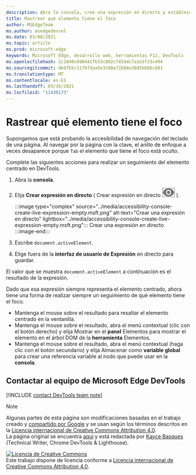 ```yaml
---
description: Abra la consola, cree una expresión en directo y establezca la expresión en document.activeElement.
title: Rastrear qué elemento tiene el foco
author: MSEdgeTeam
ms.author: msedgedevrel
ms.date: 03/08/2021
ms.topic: article
ms.prod: microsoft-edge
keywords: Microsoft Edge, desarrollo web, herramientas F12, DevTools
ms.openlocfilehash: 2c2040c690441fb33c802cf454dc7a1e3f33c494
ms.sourcegitcommit: 4b9fb5c1176fdaa5e3c60af2b84e38d5bb86cd81
ms.translationtype: MT
ms.contentlocale: es-ES
ms.lasthandoff: 03/16/2021
ms.locfileid: "11439173"
---
```

<!-- Copyright Kayce Basques 

   Licensed under the Apache License, Version 2.0 (the "License");
   you may not use this file except in compliance with the License.
   You may obtain a copy of the License at

       https://www.apache.org/licenses/LICENSE-2.0

   Unless required by applicable law or agreed to in writing, software
   distributed under the License is distributed on an "AS IS" BASIS,
   WITHOUT WARRANTIES OR CONDITIONS OF ANY KIND, either express or implied.
   See the License for the specific language governing permissions and
   limitations under the License.  -->  

# <a name="track-which-element-has-focus"></a>Rastrear qué elemento tiene el foco  

Supongamos que está probando la accesibilidad de navegación del teclado de una página.  Al navegar por la página con la clave, el anillo de enfoque a veces desaparece porque `Tab` el elemento que tiene el foco está oculto.  

Complete las siguientes acciones para realizar un seguimiento del elemento centrado en DevTools.  

1.  Abra la **consola**.  
1.  Elija **Crear expresión en directo** \( Crear expresión en directo ![ ](../media/create-live-expression-icon.msft.png) \).  
    
    :::image type="complex" source="../media/accessibility-console-create-live-expression-empty.msft.png" alt-text="Crear una expresión en directo" lightbox="../media/accessibility-console-create-live-expression-empty.msft.png":::
       Crear una expresión en directo  
    :::image-end:::  
    
1.  Escribe `document.activeElement`.  
1.  Elige fuera de la **interfaz de usuario de Expresión** en directo para guardar.  
    
El valor que se muestra `document.activeElement` a continuación es el resultado de la expresión.  

Dado que esa expresión siempre representa el elemento centrado, ahora tiene una forma de realizar siempre un seguimiento de qué elemento tiene el foco.  

*   Mantenga el mouse sobre el resultado para resaltar el elemento centrado en la ventanilla.  
*   Mantenga el mouse sobre el resultado, abra el menú contextual \(clic con el botón derecho\) y elija Mostrar en el **panel** Elementos para mostrar el elemento en el árbol DOM de la **herramienta** Elementos.  
*   Mantenga el mouse sobre el resultado, abra el menú contextual \(haga clic con el botón secundario\) y elija Almacenar como **variable global** para crear una referencia variable al nodo que puede usar en la **consola**.  

## <a name="getting-in-touch-with-the-microsoft-edge-devtools-team"></a>Contactar al equipo de Microsoft Edge DevTools  

[!INCLUDE [contact DevTools team note](../includes/contact-devtools-team-note.md)]  

<!-- links -->  

> [!NOTE]
> Algunas partes de esta página son modificaciones basadas en el trabajo creado y [compartido por Google][GoogleSitePolicies] y se usan según los términos descritos en la [Licencia internacional de Creative Commons Attribution 4.0][CCA4IL].  
> La página original se encuentra [aquí](https://developers.google.com/web/tools/chrome-devtools/accessibility/focus) y está redactada por [Kayce Basques][KayceBasques] \(Technical Writer, Chrome DevTools \& Lighthouse\).  

[![Licencia de Creative Commons][CCby4Image]][CCA4IL]  
Este trabajo dispone de licencia conforme a [Licencia internacional de Creative Commons Attribution 4.0][CCA4IL].  

[CCA4IL]: https://creativecommons.org/licenses/by/4.0  
[CCby4Image]: https://i.creativecommons.org/l/by/4.0/88x31.png  
[GoogleSitePolicies]: https://developers.google.com/terms/site-policies  
[KayceBasques]: https://developers.google.com/web/resources/contributors/kaycebasques  
